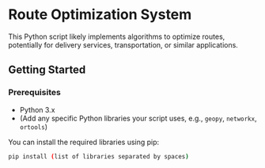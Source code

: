 # Route Optimization System

This Python script likely implements algorithms to optimize routes, potentially for delivery services, transportation, or similar applications.

## Getting Started

### Prerequisites

* Python 3.x
* (Add any specific Python libraries your script uses, e.g., `geopy`, `networkx`, `ortools`)

You can install the required libraries using pip:

```bash
pip install (list of libraries separated by spaces)
